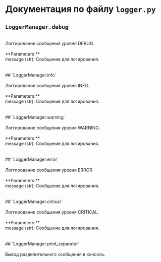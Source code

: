 # Документация по файлу `logger.py`

## `LoggerManager.debug`<br>
<br>
Логгирование сообщения уровня DEBUG.<br>
<br>
**Parameters:**<br>
message (str): Сообщение для логирования.<br>
<br>
<br>
## `LoggerManager.info`<br>
<br>
Логгирование сообщения уровня INFO.<br>
<br>
**Parameters:**<br>
message (str): Сообщение для логирования.<br>
<br>
<br>
## `LoggerManager.warning`<br>
<br>
Логгирование сообщения уровня WARNING.<br>
<br>
**Parameters:**<br>
message (str): Сообщение для логирования.<br>
<br>
<br>
## `LoggerManager.error`<br>
<br>
Логгирование сообщения уровня ERROR.<br>
<br>
**Parameters:**<br>
message (str): Сообщение для логирования.<br>
<br>
<br>
## `LoggerManager.critical`<br>
<br>
Логгирование сообщения уровня CRITICAL.<br>
<br>
**Parameters:**<br>
message (str): Сообщение для логирования.<br>
<br>
<br>
## `LoggerManager.print_separator`<br>
<br>
Вывод разделительного сообщения в консоль.<br>
<br>
<br>
